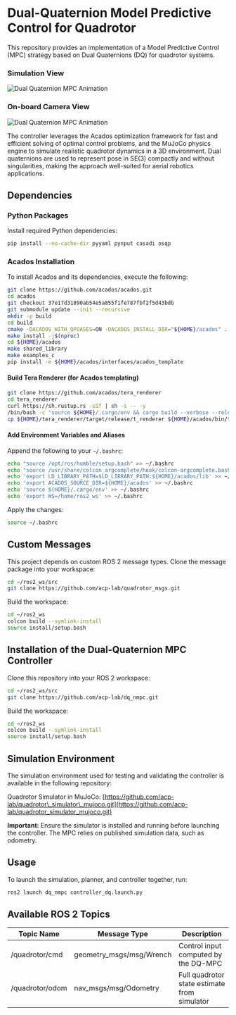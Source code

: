 # Dual-Quaternion Model Predictive Control for Quadrotor

This repository provides an implementation of a Model Predictive Control (MPC) strategy based on Dual Quaternions (DQ) for quadrotor systems.

### Simulation View
![Dual Quaternion MPC Animation](images/dq_code.gif)

### On-board Camera View
![Dual Quaternion MPC Animation](images/dq_code_camera.gif)

The controller leverages the Acados optimization framework for fast and efficient solving of optimal control problems, and the MuJoCo physics engine to simulate realistic quadrotor dynamics in a 3D environment. Dual quaternions are used to represent pose in SE(3) compactly and without singularities, making the approach well-suited for aerial robotics applications.

## Dependencies

### Python Packages

Install required Python dependencies:

```bash
pip install --no-cache-dir pyyaml pynput casadi osqp
````

### Acados Installation

To install Acados and its dependencies, execute the following:

```bash
git clone https://github.com/acados/acados.git
cd acados
git checkout 37e17d31890ab54e5a855f1fe787fbf2f5d43bdb
git submodule update --init --recursive
mkdir -p build
cd build
cmake -DACADOS_WITH_QPOASES=ON -DACADOS_INSTALL_DIR="${HOME}/acados" ..
make install -j$(nproc)
cd ${HOME}/acados 
make shared_library 
make examples_c
pip install -e ${HOME}/acados/interfaces/acados_template
```

#### Build Tera Renderer (for Acados templating)

```bash
git clone https://github.com/acados/tera_renderer
cd tera_renderer
curl https://sh.rustup.rs -sSf | sh -s -- -y
/bin/bash -c "source ${HOME}/.cargo/env && cargo build --verbose --release"
cp ${HOME}/tera_renderer/target/release/t_renderer ${HOME}/acados/bin/t_renderer
```

#### Add Environment Variables and Aliases

Append the following to your `~/.bashrc`:

```bash
echo "source /opt/ros/humble/setup.bash" >> ~/.bashrc
echo "source /usr/share/colcon_argcomplete/hook/colcon-argcomplete.bash" >> ~/.bashrc
echo 'export LD_LIBRARY_PATH=$LD_LIBRARY_PATH:${HOME}/acados/lib' >> ~/.bashrc
echo 'export ACADOS_SOURCE_DIR=${HOME}/acados' >> ~/.bashrc
echo 'source ${HOME}/.cargo/env' >> ~/.bashrc
echo 'export WS=/home/ros2_ws' >> ~/.bashrc
```

Apply the changes:

```bash
source ~/.bashrc
```

## Custom Messages

This project depends on custom ROS 2 message types. Clone the message package into your workspace:

```bash
cd ~/ros2_ws/src  
git clone https://github.com/acp-lab/quadrotor_msgs.git
```

Build the workspace:

```bash
cd ~/ros2_ws
colcon build --symlink-install  
source install/setup.bash
```

## Installation of the Dual-Quaternion MPC Controller

Clone this repository into your ROS 2 workspace:

```bash
cd ~/ros2_ws/src  
git clone https://github.com/acp-lab/dq_nmpc.git
```

Build the workspace:

```bash
cd ~/ros2_ws
colcon build --symlink-install  
source install/setup.bash
```

## Simulation Environment

The simulation environment used for testing and validating the controller is available in the following repository:

Quadrotor Simulator in MuJoCo: [https://github.com/acp-lab/quadrotor\_simulator\_mujoco.git](https://github.com/acp-lab/quadrotor_simulator_mujoco.git)

**Important:** Ensure the simulator is installed and running before launching the controller. The MPC relies on published simulation data, such as odometry.

## Usage

To launch the simulation, planner, and controller together, run:

```bash
ros2 launch dq_nmpc controller_dq.launch.py
```

## Available ROS 2 Topics

| Topic Name      | Message Type              | Description                                  |
| --------------- | ------------------------- | -------------------------------------------- |
| /quadrotor/cmd  | geometry\_msgs/msg/Wrench | Control input computed by the DQ-MPC         |
| /quadrotor/odom | nav\_msgs/msg/Odometry    | Full quadrotor state estimate from simulator |

```
```
